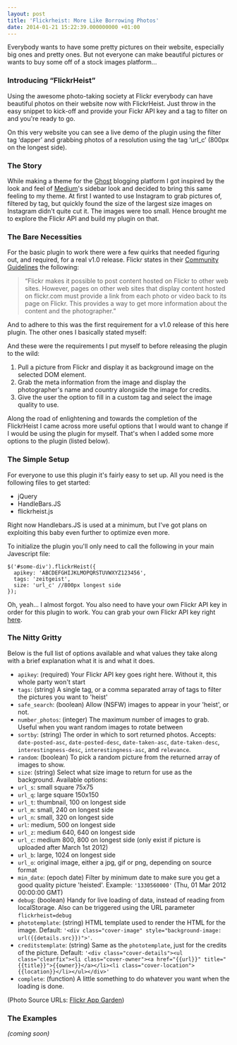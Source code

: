 ```yaml
---
layout: post
title: 'Flickrheist: More Like Borrowing Photos'
date: 2014-01-21 15:22:39.000000000 +01:00
---
```

Everybody wants to have some pretty pictures on their website, especially big ones and pretty ones. But not everyone can make beautiful pictures or wants to buy some off of a stock images platform...

### Introducing “FlickrHeist”

Using the awesome photo-taking society at Flickr everybody can have beautiful photos on their website now with FlickrHeist. Just throw in the easy snippet to kick-off and provide your Fickr API key and a tag to filter on and you're ready to go.

On this very website you can see a live demo of the plugin using the filter tag ‘dapper’ and grabbing photos of a resolution using the tag ‘url_c’ (800px on the longest side).

### The Story

While making a theme for the [Ghost](https://ghost.org) blogging platform I got inspired by the look and feel of [Medium](https://medium.com)'s sidebar look and decided to bring this same feeling to my theme. At first I wanted to use Instagram to grab pictures of, filtered by tag, but quickly found the size of the largest size images on Instagram didn't quite cut it. The images were too small. Hence brought me to explore the Flickr API and build my plugin on that.

### The Bare Necessities

For the basic plugin to work there were a few quirks that needed figuring out, and required, for a real v1.0 release. Flickr states in their [Community Guidelines](http://www.flickr.com/guidelines.gne) the following:

> “Flickr makes it possible to post content hosted on Flickr to other web sites. However, pages on other web sites that display content hosted on flickr.com must provide a link from each photo or video back to its page on Flickr. This provides a way to get more information about the content and the photographer.”

And to adhere to this was the first requirement for a v1.0 release of this here plugin. The other ones I basically stated myself:

And these were the requirements I put myself to before releasing the plugin to the wild:

1. Pull a picture from Flickr and display it as background image on the selected DOM element.
2. Grab the meta information from the image and display the photographer's name and country alongside the image for credits.
3. Give the user the option to fill in a custom tag and select the image quality to use.

Along the road of enlightening and towards the completion of the FlickrHeist I came across more useful options that I would want to change if I would be using the plugin for myself. That's when I added some more options to the plugin (listed below).

### The Simple Setup

For everyone to use this plugin it's fairly easy to set up. All you need is the following files to get started:

* jQuery
* HandleBars.JS
* flickrheist.js

Right now Handlebars.JS is used at a minimum, but I've got plans on exploiting this baby even further to optimize even more.

To initialize the plugin you'll only need to call the following in your main Javescript file:

    $('#some-div').flickrHeist({
      apikey: 'ABCDEFGHIJKLMOPQRSTUVWXYZ123456',
      tags: 'zeitgeist',
      size: 'url_c' //800px longest side
    });

Oh, yeah... I almost forgot. You also need to have your own Flickr API key in order for this plugin to work. You can grab your own Flickr API key right [here](http://www.flickr.com/services/api/).

### The Nitty Gritty

Below is the full list of options available and what values they take along with a brief explanation what it is and what it does.

* `apikey`: (required) Your Flickr API key goes right here. Without it, this whole party won't start
* `tags`: (string) A single tag, or a comma separated array of tags to filter the pictures you want to 'heist'
* `safe_search`: (boolean) Allow (NSFW) images to appear in your 'heist', or not.
* `number_photos`: (integer) The maximum number of images to grab. Useful when you want random images to rotate between
* `sortby`: (string) The order in which to sort returned photos. Accepts: `date-posted-asc`, `date-posted-desc`, `date-taken-asc`, `date-taken-desc`, `interestingness-desc`, `interestingness-asc`, and `relevance`.
* `random`: (boolean) To pick a random picture from the returned array of images to show.
* `size`: (string) Select what size image to return for use as the background. Available options:
 * `url_s`: small square 75x75
 * `url_q`: large square 150x150
 * `url_t`: thumbnail, 100 on longest side
 * `url_m`: small, 240 on longest side
 * `url_n`: small, 320 on longest side
 * `url`: medium, 500 on longest side
 * `url_z`: medium 640, 640 on longest side
 * `url_c`: medium 800, 800 on longest side (only exist if picture is uploaded after March 1st 2012)
 * `url_b`: large, 1024 on longest side
 * `url_o`: original image, either a jpg, gif or png, depending on source format 
* `min_date`: (epoch date) Filter by minimum date to make sure you get a good quality picture 'heisted'. Example: `'1330560000'` (Thu, 01 Mar 2012 00:00:00 GMT)
* `debug`: (boolean) Handy for live loading of data, instead of reading from localStorage. Also can be triggered using the URL parameter `flickrheist=debug`
* `phototemplate`: (string) HTML template used to render the HTML for the image. Default: `'<div class="cover-image" style="background-image: url({{details.src}})">'`.
* `creditstemplate`: (string) Same as the `phototemplate`, just for the credits of the picture. Default: `'<div class="cover-details"><ul class="clearfix"><li class="cover-owner"><a href="{{url}}" title="{{title}}">{{owner}}</a></li><li class="cover-location">{{location}}</li></ul></div>'`
* `complete`: (function) A little something to do whatever you want when the loading is done.

(Photo Source URLs: [Flickr App Garden](http://www.flickr.com/services/api/misc.urls.html))

### The Examples

_(coming soon)_
